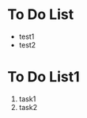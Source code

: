 
To Do List
====================
 * test1
 * test2

To Do List1
===================
  1. task1
  2. task2